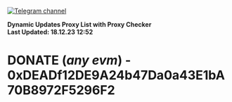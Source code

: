 [![Telegram channel](https://img.shields.io/endpoint?url=https://runkit.io/damiankrawczyk/telegram-badge/branches/master?url=https://t.me/n4z4v0d)](https://t.me/n4z4v0d) 

**Dynamic Updates Proxy List with Proxy Checker**  
**Last Updated: 18.12.23 12:52**

# DONATE (_any evm_) - 0xDEADf12DE9A24b47Da0a43E1bA70B8972F5296F2
